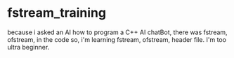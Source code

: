# fstream_training

because i asked an AI how to program a C++ AI chatBot, there was fstream, ofstream, in the code
so, i'm learning fstream, ofstream, <fstream> header file. I'm too ultra beginner.
